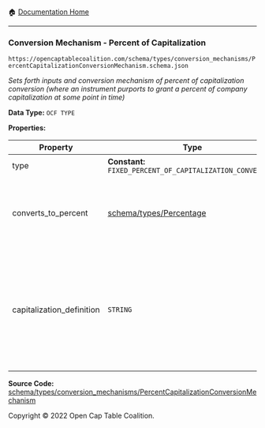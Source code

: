 :house: [Documentation Home](https://naveedn.github.io/Open-Cap-Format-OCF)

---

### Conversion Mechanism - Percent of Capitalization

`https://opencaptablecoalition.com/schema/types/conversion_mechanisms/PercentCapitalizationConversionMechanism.schema.json`

_Sets forth inputs and conversion mechanism of percent of capitalization conversion (where an instrument purports to grant a percent of company capitalization at some point in time)_

**Data Type:** `OCF TYPE`

**Properties:**

| Property                  | Type                                                                                             | Description                                                                                                                    | Required   |
| ------------------------- | ------------------------------------------------------------------------------------------------ | ------------------------------------------------------------------------------------------------------------------------------ | ---------- |
| type                      | **Constant:** `FIXED_PERCENT_OF_CAPITALIZATION_CONVERSION`                                       | Scalar Constant                                                                                                                | `REQUIRED` |
| converts_to_percent       | [schema/types/Percentage](https://naveedn.github.io/Open-Cap-Format-OCF/schema/types/Percentage) | What percentage of the company capitalization does this convert to                                                             | `REQUIRED` |
| capitalization_definition | `STRING`                                                                                         | How is company capitalization defined for purposes of conversion? If possible, include the legal language from the instrument. | -          |

**Source Code:** [schema/types/conversion_mechanisms/PercentCapitalizationConversionMechanism](https://github.com/Open-Cap-Table-Coalition/Open-Cap-Format-OCF/blob/main/schema/types/conversion_mechanisms/PercentCapitalizationConversionMechanism.schema.json)

Copyright © 2022 Open Cap Table Coalition.
